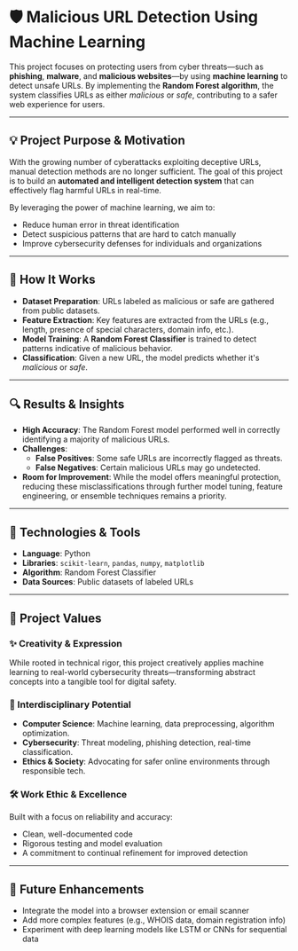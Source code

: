 # 🛡️ Malicious URL Detection Using Machine Learning

This project focuses on protecting users from cyber threats—such as **phishing**, **malware**, and **malicious websites**—by using **machine learning** to detect unsafe URLs. By implementing the **Random Forest algorithm**, the system classifies URLs as either *malicious* or *safe*, contributing to a safer web experience for users.

---

## 💡 Project Purpose & Motivation

With the growing number of cyberattacks exploiting deceptive URLs, manual detection methods are no longer sufficient. The goal of this project is to build an **automated and intelligent detection system** that can effectively flag harmful URLs in real-time.

By leveraging the power of machine learning, we aim to:
- Reduce human error in threat identification
- Detect suspicious patterns that are hard to catch manually
- Improve cybersecurity defenses for individuals and organizations

---

## 🧠 How It Works

- **Dataset Preparation**: URLs labeled as malicious or safe are gathered from public datasets.
- **Feature Extraction**: Key features are extracted from the URLs (e.g., length, presence of special characters, domain info, etc.).
- **Model Training**: A **Random Forest Classifier** is trained to detect patterns indicative of malicious behavior.
- **Classification**: Given a new URL, the model predicts whether it's *malicious* or *safe*.

---

## 🔍 Results & Insights

- **High Accuracy**: The Random Forest model performed well in correctly identifying a majority of malicious URLs.
- **Challenges**: 
  - **False Positives**: Some safe URLs are incorrectly flagged as threats.
  - **False Negatives**: Certain malicious URLs may go undetected.
- **Room for Improvement**: While the model offers meaningful protection, reducing these misclassifications through further model tuning, feature engineering, or ensemble techniques remains a priority.

---

## 🔧 Technologies & Tools

- **Language**: Python  
- **Libraries**: `scikit-learn`, `pandas`, `numpy`, `matplotlib`  
- **Algorithm**: Random Forest Classifier  
- **Data Sources**: Public datasets of labeled URLs

---

## 🌟 Project Values

### ✨ Creativity & Expression
While rooted in technical rigor, this project creatively applies machine learning to real-world cybersecurity threats—transforming abstract concepts into a tangible tool for digital safety.

### 🔗 Interdisciplinary Potential
- **Computer Science**: Machine learning, data preprocessing, algorithm optimization.
- **Cybersecurity**: Threat modeling, phishing detection, real-time classification.
- **Ethics & Society**: Advocating for safer online environments through responsible tech.

### 🛠️ Work Ethic & Excellence
Built with a focus on reliability and accuracy:
- Clean, well-documented code
- Rigorous testing and model evaluation
- A commitment to continual refinement for improved detection

---

## 🚀 Future Enhancements

- Integrate the model into a browser extension or email scanner
- Add more complex features (e.g., WHOIS data, domain registration info)
- Experiment with deep learning models like LSTM or CNNs for sequential data
